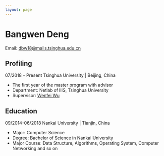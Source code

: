 ```yaml
---
layout: page
---
```


<!-- <img src="/images/bangwen.jpg" class="floatpic" width="150" height="150"> -->
# Bangwen Deng
  

Email: dbw18@mails.tsinghua.edu.cn


## Profiling
  
07/2018 – Present Tsinghua University | Beijing, China
- The first year of the master program with advisor
- Department:	Netlab of IIIS, Tsinghua University  
- Supervisor:	[Wenfei Wu][supervisor]


## Education

09/2014-06/2018 Nankai University | Tianjin, China
- Major: Computer Science
- Degree: Bachelor of Science in Nankai University 
- Major Course: Data Structure, Algorithms, Operating System, Computer Networking and so on




[supervisor]: http://wenfei-wu.github.io/




